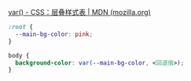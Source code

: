 [var() - CSS：层叠样式表 | MDN (mozilla.org)](https://developer.mozilla.org/zh-CN/docs/Web/CSS/var)

```css
:root {
  --main-bg-color: pink;
}

body {
  background-color: var(--main-bg-color, <回退值>);
}
```
